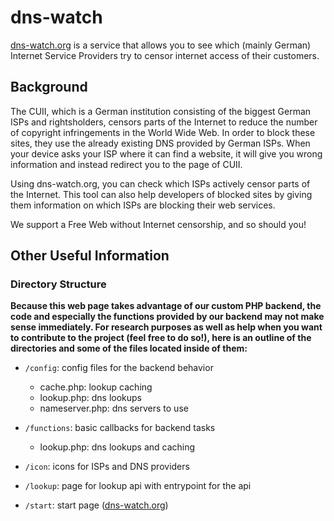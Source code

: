 # dns-watch
[dns-watch.org](https://www.dns-watch.org) is a service that allows you to see which (mainly German) Internet Service Providers try to censor internet access of their customers.


## Background
The CUII, which is a German institution consisting of the biggest German ISPs and rightsholders, censors parts of the Internet to reduce the number of copyright infringements in the World Wide Web. In order to block these sites, they use the already existing DNS provided by German ISPs. When your device asks your ISP where it can find a website, it will give you wrong information and instead redirect you to the page of CUII.

Using dns-watch.org, you can check which ISPs actively censor parts of the Internet. This tool can also help developers of blocked sites by giving them information on which ISPs are blocking their web services.

We support a Free Web without Internet censorship, and so should you!


## Other Useful Information

### Directory Structure
**Because this web page takes advantage of our custom PHP backend, the code and especially the functions provided by our backend may not make sense immediately. For research purposes as well as help when you want to contribute to the project (feel free to do so!), here is an outline of the directories and some of the files located inside of them:**

- `/config`: config files for the backend behavior
  - cache.php: lookup caching
  - lookup.php: dns lookups
  - nameserver.php: dns servers to use

- `/functions`: basic callbacks for backend tasks
  - lookup.php: dns lookups and caching

- `/icon`: icons for ISPs and DNS providers

- `/lookup`: page for lookup api with entrypoint for the api

- `/start`: start page ([dns-watch.org](https://dns-watch.org))

